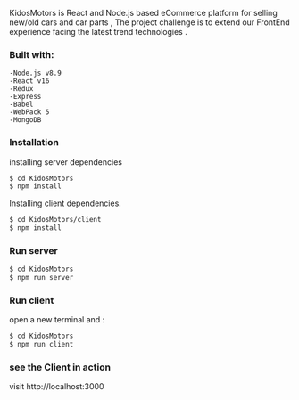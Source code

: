 
KidosMotors is React and Node.js based eCommerce platform for selling new/old cars and car parts ,
The project challenge is to extend our FrontEnd experience facing the latest trend technologies . 

### Built with:
    -Node.js v8.9
    -React v16
    -Redux
    -Express
    -Babel
    -WebPack 5
    -MongoDB
### Installation
installing server dependencies
```sh
$ cd KidosMotors
$ npm install
```
Installing client dependencies.
```sh
$ cd KidosMotors/client
$ npm install
```
### Run server
```sh
$ cd KidosMotors
$ npm run server
```
### Run client
open a new terminal and :
```sh
$ cd KidosMotors
$ npm run client
```
### see the Client in action
visit http://localhost:3000
